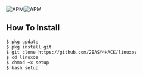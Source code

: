 ![APM](https://img.shields.io/apm/l/vim-mode.svg?style=popout)![APM](https://img.shields.io/badge/Tested%20On-Android-brightgreen.svg)
## How To Install
```
$ pkg update
$ pkg install git
$ git clone https://github.com/2EASY4HACK/linuxos
$ cd linuxos
$ chmod +x setup
$ bash setup
```
